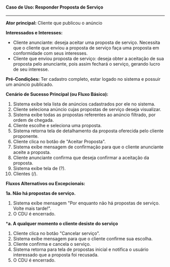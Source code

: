 #### Caso de Uso: Responder Proposta de Serviço
---
**Ator principal:** Cliente que publicou o anúncio

**Interessados e Interesses:**
- Cliente anunciante: deseja aceitar uma proposta de serviço. Necessita que o cliente que enviou a proposta de serviço faça uma proposta em conformidade com seus interesses.  
- Cliente que enviou proposta de serviço: deseja obter a aceitação de sua proposta pelo anunciante, pois assim fechará o serviço, gerando lucro de seu interesse.
 
**Pré-Condições:** Ter cadastro completo, estar logado no sistema e possuir um anúncio publicado.

**Cenário de Sucesso Principal (ou Fluxo Básico):**
1. Sistema exibe tela lista de anúncios cadastrados por ele no sistema.
2. Cliente seleciona anúncio cujas propostas de serviço deseja visualizar.
3. Sistema exibe todas as propostas referentes ao anúncio filtrado, por ordem de chegada.
4. Cliente escolhe e seleciona uma proposta.
5. Sistema retorna tela de detalhamento da proposta oferecida pelo cliente proponente.
6. Cliente clica no botão de "Aceitar Proposta".
7. Sistema exibe mensagem de confirmação para que o cliente anunciante aceite a proposta.
8. Cliente anunciante confirma que deseja confirmar a aceitação da proposta.
9. Sistema exibe tela de (?).
10. Clientes (/).

**Fluxos Alternativos ou Excepcionais:**

**1a. Não há propostas de serviço.**
1. Sistema exibe mensagem "Por enquanto não há propostas de serviço. Volte mais tarde!".
2. O CDU é encerrado.

***a. A qualquer momento o cliente desiste do serviço**
 1. Cliente clica no botão "Cancelar serviço".
 2. Sistema exibe mensagem para que o cliente confirme sua escolha.
 3. Cliente confirma e cancela o serviço.
 4. Sistema retorna para tela de propostas inicial e notifica o usuário interessado que a proposta foi recusada.
 5. O CDU é encerrado.
